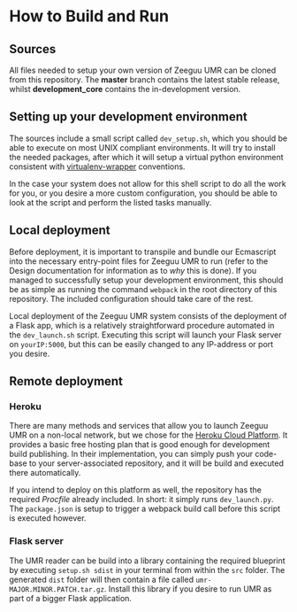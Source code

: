 # How to Build and Run
## Sources
All files needed to setup your own version of Zeeguu UMR can be cloned from this repository. The **master** branch contains the latest stable release, whilst **development_core** contains the in-development version.

## Setting up your development environment
The sources include a small script called `dev_setup.sh`, which you should be able to execute on most UNIX compliant environments. It will try to install the needed packages, after which it will setup a virtual python environment consistent with [virtualenv-wrapper](https://virtualenvwrapper.readthedocs.io) conventions. 

In the case your system does not allow for this shell script to do all the work for you, or you desire a more custom configuration, you should be able to look at the script and perform the listed tasks manually.

## Local deployment
Before deployment, it is important to transpile and bundle our Ecmascript into the necessary entry-point files for Zeeguu UMR to run (refer to the Design documentation for information as to *why* this is done). If you managed to successfully setup your development environment, this should be as simple as running the command `webpack` in the root directory of this repository. The included configuration should take care of the rest.

Local deployment of the Zeeguu UMR system consists of the deployment of a Flask app, which is a relatively straightforward procedure automated in the `dev_launch.sh` script. Executing this script will launch your Flask server on `yourIP:5000`, but this can be easily changed to any IP-address or port you desire.

## Remote deployment
### Heroku
There are many methods and services that allow you to launch Zeeguu UMR on a non-local network, but we chose for the [Heroku Cloud Platform](https://www.heroku.com). It provides a basic free hosting plan that is good enough for development build publishing. In their implementation, you can simply push your code-base to your server-associated repository, and it will be build and executed there automatically. 

If you intend to deploy on this platform as well, the repository has the required *Procfile* already included. In short: it simply runs `dev_launch.py`. The `package.json` is setup to trigger a webpack build call before this script is executed however.

### Flask server
The UMR reader can be build into a library containing the required blueprint by executing `setup.sh sdist` in your terminal from within the `src` folder. The generated `dist` folder will then contain a file called `umr-MAJOR.MINOR.PATCH.tar.gz`. Install this library if you desire to run UMR as part of a bigger Flask application.